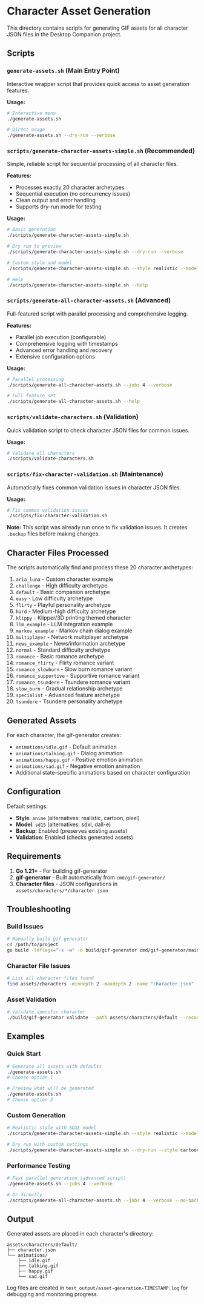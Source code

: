 # Character Asset Generation

This directory contains scripts for generating GIF assets for all character JSON files in the Desktop Companion project.

## Scripts

### `generate-assets.sh` (Main Entry Point)
Interactive wrapper script that provides quick access to asset generation features.

**Usage:**
```bash
# Interactive menu
./generate-assets.sh

# Direct usage
./generate-assets.sh --dry-run --verbose
```

### `scripts/generate-character-assets-simple.sh` (Recommended)
Simple, reliable script for sequential processing of all character files.

**Features:**
- Processes exactly 20 character archetypes
- Sequential execution (no concurrency issues)
- Clean output and error handling
- Supports dry-run mode for testing

**Usage:**
```bash
# Basic generation
./scripts/generate-character-assets-simple.sh

# Dry run to preview
./scripts/generate-character-assets-simple.sh --dry-run --verbose

# Custom style and model
./scripts/generate-character-assets-simple.sh --style realistic --model sdxl

# Help
./scripts/generate-character-assets-simple.sh --help
```

### `scripts/generate-all-character-assets.sh` (Advanced)
Full-featured script with parallel processing and comprehensive logging.

**Features:**
- Parallel job execution (configurable)
- Comprehensive logging with timestamps
- Advanced error handling and recovery
- Extensive configuration options

**Usage:**
```bash
# Parallel processing
./scripts/generate-all-character-assets.sh --jobs 4 --verbose

# Full feature set
./scripts/generate-all-character-assets.sh --help
```

### `scripts/validate-characters.sh` (Validation)
Quick validation script to check character JSON files for common issues.

**Usage:**
```bash
# Validate all characters
./scripts/validate-characters.sh
```

### `scripts/fix-character-validation.sh` (Maintenance)
Automatically fixes common validation issues in character JSON files.

**Usage:**
```bash
# Fix common validation issues
./scripts/fix-character-validation.sh
```

**Note:** This script was already run once to fix validation issues. It creates `.backup` files before making changes.

## Character Files Processed

The scripts automatically find and process these 20 character archetypes:

1. `aria_luna` - Custom character example
2. `challenge` - High difficulty archetype
3. `default` - Basic companion archetype
4. `easy` - Low difficulty archetype
5. `flirty` - Playful personality archetype
6. `hard` - Medium-high difficulty archetype
7. `klippy` - Klipper/3D printing themed character
8. `llm_example` - LLM integration example
9. `markov_example` - Markov chain dialog example
10. `multiplayer` - Network multiplayer archetype
11. `news_example` - News/information archetype
12. `normal` - Standard difficulty archetype
13. `romance` - Basic romance archetype
14. `romance_flirty` - Flirty romance variant
15. `romance_slowburn` - Slow burn romance variant
16. `romance_supportive` - Supportive romance variant
17. `romance_tsundere` - Tsundere romance variant
18. `slow_burn` - Gradual relationship archetype
19. `specialist` - Advanced feature archetype
20. `tsundere` - Tsundere personality archetype

## Generated Assets

For each character, the gif-generator creates:
- `animations/idle.gif` - Default animation
- `animations/talking.gif` - Dialog animation
- `animations/happy.gif` - Positive emotion animation
- `animations/sad.gif` - Negative emotion animation
- Additional state-specific animations based on character configuration

## Configuration

Default settings:
- **Style**: `anime` (alternatives: realistic, cartoon, pixel)
- **Model**: `sd15` (alternatives: sdxl, dall-e)
- **Backup**: Enabled (preserves existing assets)
- **Validation**: Enabled (checks generated assets)

## Requirements

1. **Go 1.21+** - For building gif-generator
2. **gif-generator** - Built automatically from `cmd/gif-generator/`
3. **Character files** - JSON configurations in `assets/characters/*/character.json`

## Troubleshooting

### Build Issues
```bash
# Manually build gif-generator
cd /path/to/project
go build -ldflags="-s -w" -o build/gif-generator cmd/gif-generator/main.go
```

### Character File Issues
```bash
# List all character files found
find assets/characters -mindepth 2 -maxdepth 2 -name "character.json" -type f | sort
```

### Asset Validation
```bash
# Validate specific character
./build/gif-generator validate --path assets/characters/default --recursive
```

## Examples

### Quick Start
```bash
# Generate all assets with defaults
./generate-assets.sh
# Choose option 1

# Preview what will be generated
./generate-assets.sh
# Choose option 2
```

### Custom Generation
```bash
# Realistic style with SDXL model
./scripts/generate-character-assets-simple.sh --style realistic --model sdxl --verbose

# Dry run with custom settings
./scripts/generate-character-assets-simple.sh --dry-run --style cartoon --model sd15
```

### Performance Testing
```bash
# Fast parallel generation (advanced script)
./generate-assets.sh --jobs 4 --verbose

# Or directly:
./scripts/generate-all-character-assets.sh --jobs 4 --verbose --no-backup
```

## Output

Generated assets are placed in each character's directory:
```
assets/characters/default/
├── character.json
└── animations/
    ├── idle.gif
    ├── talking.gif
    ├── happy.gif
    └── sad.gif
```

Log files are created in `test_output/asset-generation-TIMESTAMP.log` for debugging and monitoring progress.

